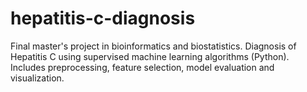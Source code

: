 # hepatitis-c-diagnosis
Final master's project in bioinformatics and biostatistics. Diagnosis of Hepatitis C using supervised machine learning algorithms (Python). Includes preprocessing, feature selection, model evaluation and visualization.
